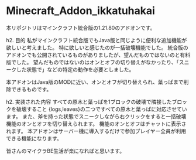 # Minecraft_Addon_ikkatuhakai

本リポジトリはマインクラフト統合版の1.21.80のアドオンです。

h2. 目的
私がマインクラフト統合版でもJava版と同じように便利な追加機能が欲しいと考えました。
特に欲しいと感じたのが一括破壊機能でした。
統合版のアドオンでも公開されているものがありましたが、望んだものではないのと有料版でした。
望んだものではないのはオンとオフの切り替えがなかったり、「スニークした状態で」などの特定の動作を必要としました。

本アドオンはJava版のMODに近い、オンとオフが切り替えられ、葉っぱまで削除できるものです。

h2. 実装された内容
すべての原木と葉っぱを1ブロックの破壊で隣接したブロックを破壊すること
{logs,leaves}の二つですべての原木と葉っぱに対応させています。
また、斧を持った状態でスニークしながら右クリックをすると一括破壊機能のオンとオフを切り替えられます。
機能のオンとオフはチャットに表示されます。
本アドオンはサーバー機に導入するだけで参加プレイヤー全員が利用できる機能になります。


皆さんのマイクラBE生活が楽になればと思います。

